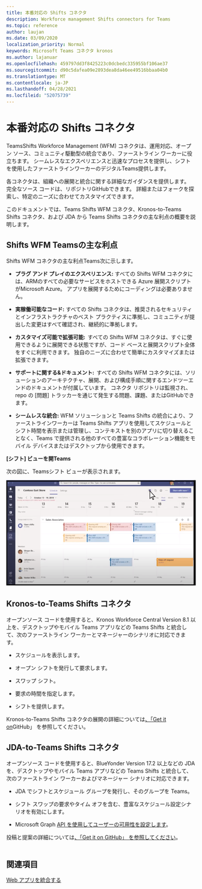 ```yaml
---
title: 本番対応の Shifts コネクタ
description: Workforce management Shifts connectors for Teams
ms.topic: reference
author: laujan
ms.date: 03/09/2020
localization_priority: Normal
keywords: Microsoft Teams コネクタ kronos
ms.author: lajanuar
ms.openlocfilehash: 459797dd3f8425223c0dcbedc335955bf106ae37
ms.sourcegitcommit: d90c5dafea09e2893dea8da46ee49516bbaa04b0
ms.translationtype: MT
ms.contentlocale: ja-JP
ms.lasthandoff: 04/28/2021
ms.locfileid: "52075739"
---
```

# <a name="production-ready-shifts-connectors"></a>本番対応の Shifts コネクタ  

TeamsShifts Workforce Management (WFM) コネクタは、運用対応、オープン ソース、コミュニティ駆動型の統合であり、ファーストライン ワーカーに役立ちます。 シームレスなエクスペリエンスと迅速なプロセスを提供し、シフトを使用したファーストラインワーカーのデジタルTeams提供します。 

各コネクタは、組織への展開と統合に関する詳細なガイダンスを提供します。 完全なソース コードは、リポジトリGitHubできます。 詳細またはフォークを探索し、特定のニーズに合わせてカスタマイズできます。   

このドキュメントでは、Teams Shifts WFM コネクタ、Kronos-to-Teams Shifts コネクタ、および JDA から Teams Shifts コネクタの主な利点の概要を説明します。

## <a name="key-benefits-of-teams-shifts-wfm-connectors"></a>Shifts WFM Teamsの主な利点

Shifts WFM コネクタの主な利点Teams次に示します。

* **プラグ アンド プレイのエクスペリエンス:** すべての Shifts WFM コネクタには、ARMのすべての必要なサービスをホストできる Azure 展開スクリプトがMicrosoft Azure。 アプリを展開するためにコーディングは必要ありません。

* **実稼働可能なコード:** すべての Shifts コネクタは、推奨されるセキュリティとインフラストラクチャのベスト プラクティスに準拠し、コミュニティが提出した変更はすべて確認され、継続的に準拠します。

* **カスタマイズ可能で拡張可能:**  すべての Shifts WFM コネクタは、すぐに使用できるように展開できる状態ですが、コード ベースと展開スクリプト全体をすぐに利用できます。 独自のニーズに合わせて簡単にカスタマイズまたは拡張できます。

* **サポートに関する&ドキュメント:**  すべての Shifts WFM コネクタには、ソリューションのアーキテクチャ、展開、および構成手順に関するエンドツーエンドのドキュメントが付属しています。 コネクタ リポジトリは監視され、repo の [問題] トラッカーを通じて発生する問題、課題、またはGitHubできます。

* **シームレスな統合:** WFM ソリューションと Teams Shifts の統合により、ファーストラインワーカーは Teams Shifts アプリを使用してスケジュールとシフト時間を表示または管理し、コンテキストを別のアプリに切り替えることなく、Teams で提供される他のすべての豊富なコラボレーション機能をモバイル デバイスまたはデスクトップから使用できます。  

**[シフト] ビューを開Teams** 

次の図に、Teamsシフト ビューが表示されます。 

![シフトを開Teams](../assets/images/teams-open-shifts-view.png)

## <a name="kronos-to-teams-shifts-connector"></a>Kronos-to-Teams Shifts コネクタ

オープンソース コードを使用すると、Kronos Workforce Central Version 8.1 以上を、デスクトップやモバイル Teams アプリなどの Teams Shifts と統合して、次のファーストライン ワーカーとマネージャーのシナリオに対応できます。

* スケジュールを表示します。

* オープン シフトを発行して要求します。

* スワップ シフト。

* 要求の時間を指定します。

* シフトを提供します。

Kronos-to-Teams Shifts コネクタの展開の詳細については[、「Get it on](https://aka.ms/KronosShiftsConnector)GitHub」 を参照してください。

## <a name="jda-to-teams-shifts-connector"></a>JDA-to-Teams Shifts コネクタ

オープンソース コードを使用すると、BlueYonder Version 17.2 以上などの JDA を、デスクトップやモバイル Teams アプリなどの Teams Shifts と統合して、次のファーストライン ワーカーおよびマネージャー シナリオに対応できます。

* JDA でシフトとスケジュール グループを発行し、そのグループを Teams。

* シフト スワップの要求やタイム オフを含む、豊富なスケジュール設定シナリオを有効にします。

* Microsoft Graph [API を使用してユーザーの可用性を設定します](/graph/api/resources/shift?view=graph-rest-beta&preserve-view=true)。

投稿と提案の詳細については[、「Get it on GitHub」 を参照してください](https://aka.ms/JDAShiftsConnector)。</br></br>

## <a name="see-also"></a>関連項目

[Web アプリを統合する](~/samples/integrate-web-apps-overview.md)
